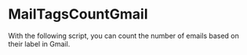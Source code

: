 # MailTagsCountGmail
With the following script, you can count the number of emails based on their label  in Gmail.
